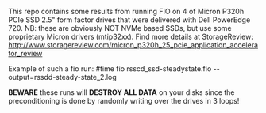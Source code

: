 This repo contains some results from running FIO on 4 of Micron P320h PCIe SSD 2.5" form factor drives that were delivered with Dell PowerEdge 720.
NB: these are obviously NOT NVMe based SSDs, but use some proprietary Micron drivers (mtip32xx).
Find more details at StorageReview: http://www.storagereview.com/micron_p320h_25_pcie_application_accelerator_review 
  
Example of such a fio run:
#time fio rsscd_ssd-steadystate.fio --output=rssdd-steady-state_2.log

**BEWARE** these runs will **DESTROY ALL DATA** on your disks since the preconditioning is done by randomly writing over the drives in 3 loops!

